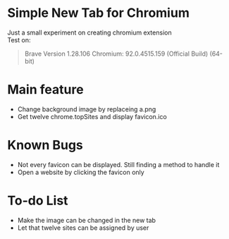 # Simple New Tab for Chromium
Just a small experiment on creating chromium extension  
Test on:  
> Brave Version 1.28.106 Chromium: 92.0.4515.159 (Official Build) (64-bit)
# Main feature
- Change background image by replaceing a.png
- Get twelve chrome.topSites and display favicon.ico
# Known Bugs
- Not every favicon can be displayed. Still finding a method to handle it
- Open a website by clicking the favicon only 
# To-do List
- Make the image can be changed in the new tab
- Let that twelve sites can be assigned by user

